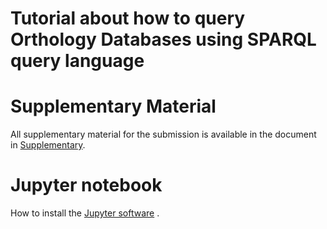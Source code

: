 # Tutorial about how to query Orthology Databases using SPARQL query language

# Supplementary Material
All supplementary material for the submission is available in the document in [Supplementary](https://github.com/biosoda/tutorial_orthology/tree/master/Supplementary).

# Jupyter notebook
How to install the [Jupyter software](https://jupyter.org/install) .
